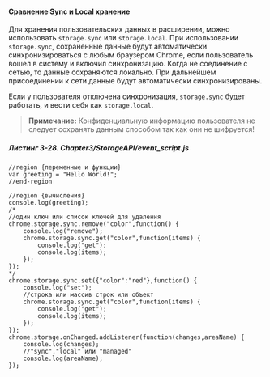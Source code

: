 #### Сравнение Sync и Local хранение

Для хранения пользовательских данных в расширении, можно использовать `storage.sync` или `storage.local`. При использовании `storage.sync`, сохраненные данные будут автоматически синхронизироваться с любым браузером Chrome, если пользователь вошел в систему и включил синхронизацию. Когда не соединение с сетью, то данные сохраняются локально. При дальнейшем присоединении к сети данные будут автоматически синхронизированы. 

Если у пользователя отключена синхронизация, `storage.sync` будет работать, и вести себя как `storage.local`.

> **Примечание:**
> Конфиденциальную информацию пользователя не следует сохранять данным способом так как они не шифруется!

##### Листинг 3-28. _Chapter3/StorageAPI/event_script.js_

```
//region {переменные и функции}
var greeting = "Hello World!";
//end-region

//region {вычисления}
console.log(greeting);
/*
//один ключ или список ключей для удаления
chrome.storage.sync.remove("color",function() {
    console.log("remove");
    chrome.storage.sync.get("color",function(items) {
        console.log("get");
        console.log(items);
    });
});
*/
chrome.storage.sync.set({"color":"red"},function() {
    console.log("set");
    //строка или массив строк или объект
    chrome.storage.sync.get("color",function(items) {
        console.log("get");
        console.log(items);
    });
});
chrome.storage.onChanged.addListener(function(changes,areaName) {
    console.log(changes);
    //"sync","local" или "managed"
    console.log(areaName);
});
```





